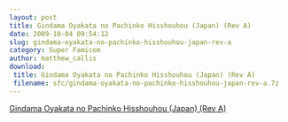 ```yaml
---
layout: post
title: Gindama Oyakata no Pachinko Hisshouhou (Japan) (Rev A)
date: 2009-10-04 09:54:12
slug: gindama-oyakata-no-pachinko-hisshouhou-japan-rev-a
category: Super Famicom
author: matthew_callis
download:
 title: Gindama Oyakata no Pachinko Hisshouhou (Japan) (Rev A)
 filename: sfc/gindama-oyakata-no-pachinko-hisshouhou-japan-rev-a.7z
---
```


[Gindama Oyakata no Pachinko Hisshouhou (Japan) (Rev A)](http://superfamicom.org/info/gindama-oyakata-no-pachinko-hisshouhou/ "Gindama Oyakata no Pachinko Hisshouhou")
